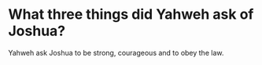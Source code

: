 # What three things did Yahweh ask of Joshua?

Yahweh ask Joshua to be strong, courageous and to obey the law.
